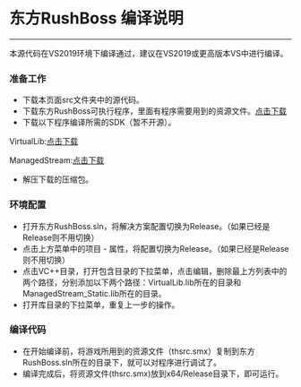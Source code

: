  # 东方RushBoss 编译说明
************************
本源代码在VS2019环境下编译通过，建议在VS2019或更高版本VS中进行编译。
 ### 准备工作
 * 下载本页面src文件夹中的源代码。
 * 下载东方RushBoss可执行程序，里面有程序需要用到的资源文件。[点击下载](https://tapcat.top/Project/TouhouRushBoss/thrb.aspx)
 * 下载以下程序编译所需的SDK（暂不开源）。
 
 VirtualLib:[点击下载](https://download.tapcat.top/VirtualLib/VirtualLib.zip)

 ManagedStream:[点击下载](https://download.tapcat.top/ManagedStream/ManagedStream.zip)
 * 解压下载的压缩包。

 ### 环境配置
 * 打开东方RushBoss.sln，将解决方案配置切换为Release。（如果已经是Release则不用切换）
 * 点击上方菜单中的项目 - 属性，将配置切换为Release。（如果已经是Release则不用切换）
 * 点击VC++目录，打开包含目录的下拉菜单，点击编辑，删除最上方列表中的两个路径，分别添加以下两个路径：VirtualLib.lib所在的目录和ManagedStream_Static.lib所在的目录。
 * 打开库目录的下拉菜单，重复上一步的操作。

 ### 编译代码
 * 在开始编译前，将游戏所用到的资源文件（thsrc.smx）复制到东方RushBoss.sln所在的目录下，就可以对程序进行调试了。
 * 编译完成后，将资源文件(thsrc.smx)放到x64/Release目录下，即可运行。